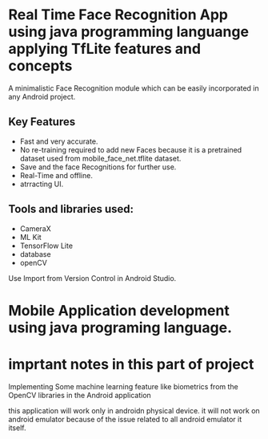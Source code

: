 # Real Time Face Recognition App using java programming languange applying TfLite features and concepts


A minimalistic Face Recognition module which can be easily incorporated in any Android project.

## Key Features
- Fast and very accurate.
- No re-training required to add new Faces because it is a pretrained dataset  used from mobile_face_net.tflite dataset.
- Save and the face Recognitions for further use.
- Real-Time and offline.
- atrracting UI.

## Tools and libraries used:
- CameraX
- ML Kit
- TensorFlow Lite
- database
- openCV

Use Import from Version Control in Android Studio.
# Mobile Application development using java programing language.
# imprtant notes in this part of project

Implementing Some machine learning feature like biometrics from the OpenCV libraries in the Android application

this application will work only in androidn physical device. it will not work on android emulator because of the issue related to all android emulator it itself.




